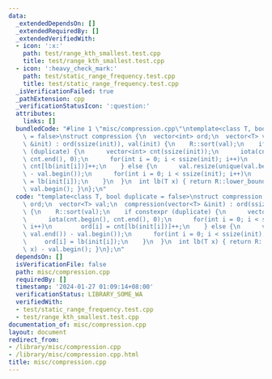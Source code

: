 ```yaml
---
data:
  _extendedDependsOn: []
  _extendedRequiredBy: []
  _extendedVerifiedWith:
  - icon: ':x:'
    path: test/range_kth_smallest.test.cpp
    title: test/range_kth_smallest.test.cpp
  - icon: ':heavy_check_mark:'
    path: test/static_range_frequency.test.cpp
    title: test/static_range_frequency.test.cpp
  _isVerificationFailed: true
  _pathExtension: cpp
  _verificationStatusIcon: ':question:'
  attributes:
    links: []
  bundledCode: "#line 1 \"misc/compression.cpp\"\ntemplate<class T, bool duplicate\
    \ = false>\nstruct compression {\n  vector<int> ord;\n  vector<T> val;\n  compression(vector<T>\
    \ &init) : ord(ssize(init)), val(init) {\n    R::sort(val);\n    if constexpr\
    \ (duplicate) {\n      vector<int> cnt(ssize(init));\n      iota(cnt.begin(),\
    \ cnt.end(), 0);\n      for(int i = 0; i < ssize(init); i++)\n        ord[i] =\
    \ cnt[lb(init[i])]++;\n    } else {\n      val.resize(unique(val.begin(), val.end())\
    \ - val.begin());\n      for(int i = 0; i < ssize(init); i++)\n        ord[i]\
    \ = lb(init[i]);\n    }\n  }\n  int lb(T x) { return R::lower_bound(val, x) -\
    \ val.begin(); }\n};\n"
  code: "template<class T, bool duplicate = false>\nstruct compression {\n  vector<int>\
    \ ord;\n  vector<T> val;\n  compression(vector<T> &init) : ord(ssize(init)), val(init)\
    \ {\n    R::sort(val);\n    if constexpr (duplicate) {\n      vector<int> cnt(ssize(init));\n\
    \      iota(cnt.begin(), cnt.end(), 0);\n      for(int i = 0; i < ssize(init);\
    \ i++)\n        ord[i] = cnt[lb(init[i])]++;\n    } else {\n      val.resize(unique(val.begin(),\
    \ val.end()) - val.begin());\n      for(int i = 0; i < ssize(init); i++)\n   \
    \     ord[i] = lb(init[i]);\n    }\n  }\n  int lb(T x) { return R::lower_bound(val,\
    \ x) - val.begin(); }\n};\n"
  dependsOn: []
  isVerificationFile: false
  path: misc/compression.cpp
  requiredBy: []
  timestamp: '2024-01-27 01:09:14+08:00'
  verificationStatus: LIBRARY_SOME_WA
  verifiedWith:
  - test/static_range_frequency.test.cpp
  - test/range_kth_smallest.test.cpp
documentation_of: misc/compression.cpp
layout: document
redirect_from:
- /library/misc/compression.cpp
- /library/misc/compression.cpp.html
title: misc/compression.cpp
---
```

